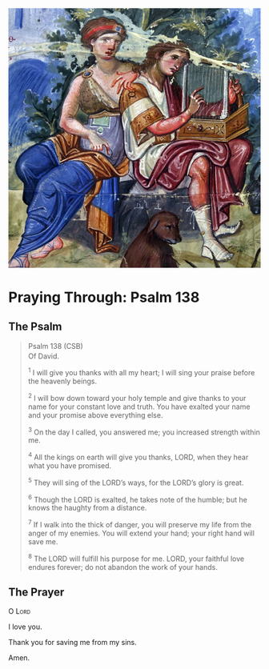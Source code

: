 <img class="intro-right" src="../images/art-paris-psalter.jpg">

<style>
  li {list-style-type: none;}
  p + ul {
    margin-top: -18px;
}
</style>

# Praying Through: Psalm 138

## The Psalm

>Psalm 138 (CSB)  
><sup></sup> Of David. 
>
><sup>1</sup> I will give you thanks with all my heart; I will sing your praise before the heavenly beings. 
>
><sup>2</sup> I will bow down toward your holy temple and give thanks to your name for your constant love and truth. You have exalted your name and your promise above everything else. 
>
><sup>3</sup> On the day I called, you answered me; you increased strength within me. 
>
><sup>4</sup> All the kings on earth will give you thanks, LORD, when they hear what you have promised. 
>
><sup>5</sup> They will sing of the LORD’s ways, for the LORD’s glory is great. 
>
><sup>6</sup> Though the LORD is exalted, he takes note of the humble; but he knows the haughty from a distance. 
>
><sup>7</sup> If I walk into the thick of danger, you will preserve my life from the anger of my enemies. You will extend your hand; your right hand will save me. 
>
><sup>8</sup> The LORD will fulfill his purpose for me. LORD, your faithful love endures forever; do not abandon the work of your hands.

## The Prayer

<div style="font-variant: small-caps;">
O Lord
</div>

I love you.

Thank you for saving me from my sins.

Amen.
